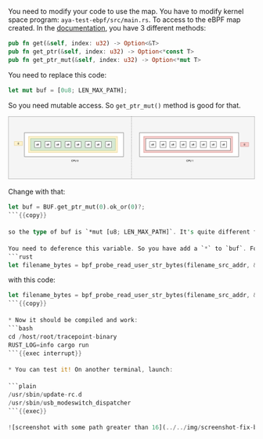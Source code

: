You need to modify your code to use the map. You have to modify kernel space program: `aya-test-ebpf/src/main.rs`.
To access to the eBPF map created. In the [documentation](https://docs.rs/aya-ebpf/latest/aya_ebpf/maps/per_cpu_array/struct.PerCpuArray.html), you have 3 different methods:

```rust
pub fn get(&self, index: u32) -> Option<&T>
pub fn get_ptr(&self, index: u32) -> Option<*const T>
pub fn get_ptr_mut(&self, index: u32) -> Option<*mut T>
```

You need to replace this code:
```rust
let mut buf = [0u8; LEN_MAX_PATH];
```

So you need mutable access. So `get_ptr_mut()` method is good for that.

![map of one array of 8 entries (get)](../../img/first-map-2.png)

Change with that:

```rust
let buf = BUF.get_ptr_mut(0).ok_or(0)?;
```{{copy}}

so the type of buf is `*mut [u8; LEN_MAX_PATH]`. It's quite different from previously.

You need to deference this variable. So you have add a `*` to `buf`. For that, you need to modify this line :
```rust
let filename_bytes = bpf_probe_read_user_str_bytes(filename_src_addr, &mut buf)?;
```
with this code:

```rust
let filename_bytes = bpf_probe_read_user_str_bytes(filename_src_addr, &mut *buf)?;
```{{copy}}

* Now it should be compiled and work:
```bash
cd /host/root/tracepoint-binary
RUST_LOG=info cargo run
```{{exec interrupt}}

* You can test it! On another terminal, launch:

```plain
/usr/sbin/update-rc.d
/usr/sbin/usb_modeswitch_dispatcher
```{{exec}}

![screenshot with some path greater than 16](../../img/screenshot-fix-bug.png)
